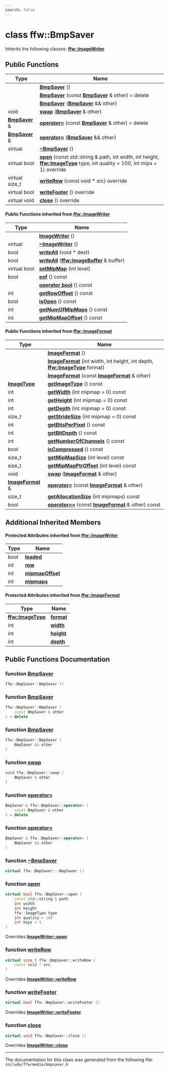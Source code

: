 ```yaml
---
search: false
---
```


# class ffw::BmpSaver



Inherits the following classes: **[ffw::ImageWriter](classffw_1_1_image_writer.md)**

## Public Functions

|Type|Name|
|-----|-----|
||[**BmpSaver**](classffw_1_1_bmp_saver.md#1ab894c7a11f70813d38bd82048654283a) () |
||[**BmpSaver**](classffw_1_1_bmp_saver.md#1a032456264c096e32ae5592f5a706b732) (const **[BmpSaver](classffw_1_1_bmp_saver.md)** & other) = delete |
||[**BmpSaver**](classffw_1_1_bmp_saver.md#1ad6ef76093323072f4d9f43e78ae945c7) (**[BmpSaver](classffw_1_1_bmp_saver.md)** && other) |
|void|[**swap**](classffw_1_1_bmp_saver.md#1aff7e63cc99cb0b0ecff0582dad7cf8ef) (**[BmpSaver](classffw_1_1_bmp_saver.md)** & other) |
|**[BmpSaver](classffw_1_1_bmp_saver.md)** &|[**operator=**](classffw_1_1_bmp_saver.md#1a0f0514080f76160b24cb400d84fb7812) (const **[BmpSaver](classffw_1_1_bmp_saver.md)** & other) = delete |
|**[BmpSaver](classffw_1_1_bmp_saver.md)** &|[**operator=**](classffw_1_1_bmp_saver.md#1a20636830f17389f134334bd1aef49f2d) (**[BmpSaver](classffw_1_1_bmp_saver.md)** && other) |
|virtual |[**~BmpSaver**](classffw_1_1_bmp_saver.md#1a85186a8d22647afd1c7e8850e7a749d3) () |
|virtual bool|[**open**](classffw_1_1_bmp_saver.md#1a4bc75d9a3b0424399aadfd5383a35e8e) (const std::string & path, int width, int height, **[ffw::ImageType](namespaceffw.md#1a92226423d9aa0edfe0ca1dde2141e028)** type, int quality = 100, int mips = 1) override |
|virtual size\_t|[**writeRow**](classffw_1_1_bmp_saver.md#1ae4e3a8f66c77754ae46be5b2e897a786) (const void \* src) override |
|virtual bool|[**writeFooter**](classffw_1_1_bmp_saver.md#1ab828c59508dd28dfb7dd59765a6364cd) () override |
|virtual void|[**close**](classffw_1_1_bmp_saver.md#1ac744885b4bb01633be4295a0e596d9bf) () override |


#### Public Functions inherited from [ffw::ImageWriter](classffw_1_1_image_writer.md)

|Type|Name|
|-----|-----|
||[**ImageWriter**](classffw_1_1_image_writer.md#1a0fd08e680ce039ae73f95aee64496987) () |
|virtual |[**~ImageWriter**](classffw_1_1_image_writer.md#1ace63bec05eb60104b74de3a870eec386) () |
|bool|[**writeAll**](classffw_1_1_image_writer.md#1a95934c31ae9550a2a0a57c2b352a80bc) (void \* dest) |
|bool|[**writeAll**](classffw_1_1_image_writer.md#1ac1271761a010069b418d157e7ea4cea3) (**[ffw::ImageBuffer](classffw_1_1_image_buffer.md)** & buffer) |
|virtual bool|[**setMipMap**](classffw_1_1_image_writer.md#1ac261ab25f1985989831105d3cbcf81e8) (int level) |
|bool|[**eof**](classffw_1_1_image_writer.md#1a5b1c288ec150d346cf0b15cb59f2d61f) () const |
||[**operator bool**](classffw_1_1_image_writer.md#1ab54e10e6ab91958cee30ddfd7949830a) () const |
|int|[**getRowOffset**](classffw_1_1_image_writer.md#1a65502c51bc454d2829ce3482d206a1e8) () const |
|bool|[**isOpen**](classffw_1_1_image_writer.md#1afc935a20677f4f310088dc831b302eb3) () const |
|int|[**getNumOfMipMaps**](classffw_1_1_image_writer.md#1a5caee208812977bba6514290f10acbba) () const |
|int|[**getMipMapOffset**](classffw_1_1_image_writer.md#1a093d6cc0ba73b35b3741167a362c47a4) () const |


#### Public Functions inherited from [ffw::ImageFormat](classffw_1_1_image_format.md)

|Type|Name|
|-----|-----|
||[**ImageFormat**](classffw_1_1_image_format.md#1a5c2552e2129595fdb74923e00f3f51e1) () |
||[**ImageFormat**](classffw_1_1_image_format.md#1a0d214d9324cce891461d07b30be64c34) (int width, int height, int depth, **[ffw::ImageType](namespaceffw.md#1a92226423d9aa0edfe0ca1dde2141e028)** format) |
||[**ImageFormat**](classffw_1_1_image_format.md#1a292f274f857b9da281b9ccb17d07b9ef) (const **[ImageFormat](classffw_1_1_image_format.md)** & other) |
|**[ImageType](namespaceffw.md#1a92226423d9aa0edfe0ca1dde2141e028)**|[**getImageType**](classffw_1_1_image_format.md#1a1bb0e2d7c7916dc840516e97b0fe27d1) () const |
|int|[**getWidth**](classffw_1_1_image_format.md#1af8aa5a20fe893f3289a26b1bc52c1a43) (int mipmap = 0) const |
|int|[**getHeight**](classffw_1_1_image_format.md#1a73e22a919bf12a2207d65496398a6a5f) (int mipmap = 0) const |
|int|[**getDepth**](classffw_1_1_image_format.md#1ae162bf4b48f3dd2e2d7739c927a779b8) (int mipmap = 0) const |
|size\_t|[**getStrideSize**](classffw_1_1_image_format.md#1a55de6ea2325fc284e2fbd027146a53ee) (int mipmap = 0) const |
|int|[**getBitsPerPixel**](classffw_1_1_image_format.md#1a4926378546cb727ad4930fa5797ddd83) () const |
|int|[**getBitDepth**](classffw_1_1_image_format.md#1a07c9771437ef7bfaabe3f51164a99eac) () const |
|int|[**getNumberOfChannels**](classffw_1_1_image_format.md#1a388b531a9ea109266cfc2509e79f6751) () const |
|bool|[**isCompressed**](classffw_1_1_image_format.md#1a6c4430f5cfc51120bfc04008bcdb6210) () const |
|size\_t|[**getMipMapSize**](classffw_1_1_image_format.md#1ac8967d7bd7b6b300e2a8c3ff6b6dfd88) (int level) const |
|size\_t|[**getMipMapPtrOffset**](classffw_1_1_image_format.md#1a95be015bde6130bcf6d27472b74f555e) (int level) const |
|void|[**swap**](classffw_1_1_image_format.md#1a1f855dd5b248274b53766a81102d583d) (**[ImageFormat](classffw_1_1_image_format.md)** & other) |
|**[ImageFormat](classffw_1_1_image_format.md)** &|[**operator=**](classffw_1_1_image_format.md#1a69b46ddfe7e8768658602003530bac23) (const **[ImageFormat](classffw_1_1_image_format.md)** & other) |
|size\_t|[**getAllocationSize**](classffw_1_1_image_format.md#1a6e0eb8d724ec7ee0195ee8f25cf92ff3) (int mipmaps) const |
|bool|[**operator==**](classffw_1_1_image_format.md#1a859ea5ac46aee7a01817dcaca12a18bd) (const **[ImageFormat](classffw_1_1_image_format.md)** & other) const |


## Additional Inherited Members

#### Protected Attributes inherited from [ffw::ImageWriter](classffw_1_1_image_writer.md)

|Type|Name|
|-----|-----|
|bool|[**loaded**](classffw_1_1_image_writer.md#1a4d09307b38ab24200f4c48acf7388f02)|
|int|[**row**](classffw_1_1_image_writer.md#1af45929e45e8a77eafd5385f6e0ec0a1e)|
|int|[**mipmapOffset**](classffw_1_1_image_writer.md#1a5818fb22b1bea07fdf05dbd24d9aa15e)|
|int|[**mipmaps**](classffw_1_1_image_writer.md#1afa8dd4585158b44e4719b20358966328)|


#### Protected Attributes inherited from [ffw::ImageFormat](classffw_1_1_image_format.md)

|Type|Name|
|-----|-----|
|**[ffw::ImageType](namespaceffw.md#1a92226423d9aa0edfe0ca1dde2141e028)**|[**format**](classffw_1_1_image_format.md#1a00569cba5e7d8df7582554718f908d7e)|
|int|[**width**](classffw_1_1_image_format.md#1a1a26d9b05851d073858b34ccabc40a79)|
|int|[**height**](classffw_1_1_image_format.md#1a7c62585ac46e6fc7c3fe6efab59cfd4c)|
|int|[**depth**](classffw_1_1_image_format.md#1a128894191ad04073b44663b8541f97aa)|


## Public Functions Documentation

### function <a id="1ab894c7a11f70813d38bd82048654283a" href="#1ab894c7a11f70813d38bd82048654283a">BmpSaver</a>

```cpp
ffw::BmpSaver::BmpSaver ()
```



### function <a id="1a032456264c096e32ae5592f5a706b732" href="#1a032456264c096e32ae5592f5a706b732">BmpSaver</a>

```cpp
ffw::BmpSaver::BmpSaver (
    const BmpSaver & other
) = delete
```



### function <a id="1ad6ef76093323072f4d9f43e78ae945c7" href="#1ad6ef76093323072f4d9f43e78ae945c7">BmpSaver</a>

```cpp
ffw::BmpSaver::BmpSaver (
    BmpSaver && other
)
```



### function <a id="1aff7e63cc99cb0b0ecff0582dad7cf8ef" href="#1aff7e63cc99cb0b0ecff0582dad7cf8ef">swap</a>

```cpp
void ffw::BmpSaver::swap (
    BmpSaver & other
)
```



### function <a id="1a0f0514080f76160b24cb400d84fb7812" href="#1a0f0514080f76160b24cb400d84fb7812">operator=</a>

```cpp
BmpSaver & ffw::BmpSaver::operator= (
    const BmpSaver & other
) = delete
```



### function <a id="1a20636830f17389f134334bd1aef49f2d" href="#1a20636830f17389f134334bd1aef49f2d">operator=</a>

```cpp
BmpSaver & ffw::BmpSaver::operator= (
    BmpSaver && other
)
```



### function <a id="1a85186a8d22647afd1c7e8850e7a749d3" href="#1a85186a8d22647afd1c7e8850e7a749d3">~BmpSaver</a>

```cpp
virtual ffw::BmpSaver::~BmpSaver ()
```



### function <a id="1a4bc75d9a3b0424399aadfd5383a35e8e" href="#1a4bc75d9a3b0424399aadfd5383a35e8e">open</a>

```cpp
virtual bool ffw::BmpSaver::open (
    const std::string & path
    int width
    int height
    ffw::ImageType type
    int quality = 100
    int mips = 1
)
```

Overrides **[ImageWriter::open](classffw_1_1_image_writer.md#1ab549a1367fdab422ff4c6b41f3e91f15)**


### function <a id="1ae4e3a8f66c77754ae46be5b2e897a786" href="#1ae4e3a8f66c77754ae46be5b2e897a786">writeRow</a>

```cpp
virtual size_t ffw::BmpSaver::writeRow (
    const void * src
)
```

Overrides **[ImageWriter::writeRow](classffw_1_1_image_writer.md#1ae3ab21e0cae7dc204aeebdf4ef58337d)**


### function <a id="1ab828c59508dd28dfb7dd59765a6364cd" href="#1ab828c59508dd28dfb7dd59765a6364cd">writeFooter</a>

```cpp
virtual bool ffw::BmpSaver::writeFooter ()
```

Overrides **[ImageWriter::writeFooter](classffw_1_1_image_writer.md#1a38a3ee7a3c1580737c141ffd2569f75d)**


### function <a id="1ac744885b4bb01633be4295a0e596d9bf" href="#1ac744885b4bb01633be4295a0e596d9bf">close</a>

```cpp
virtual void ffw::BmpSaver::close ()
```

Overrides **[ImageWriter::close](classffw_1_1_image_writer.md#1a0b18fcad15107286a29b65b6b88fb20b)**




----------------------------------------
The documentation for this class was generated from the following file: `include/ffw/media/bmpsaver.h`
